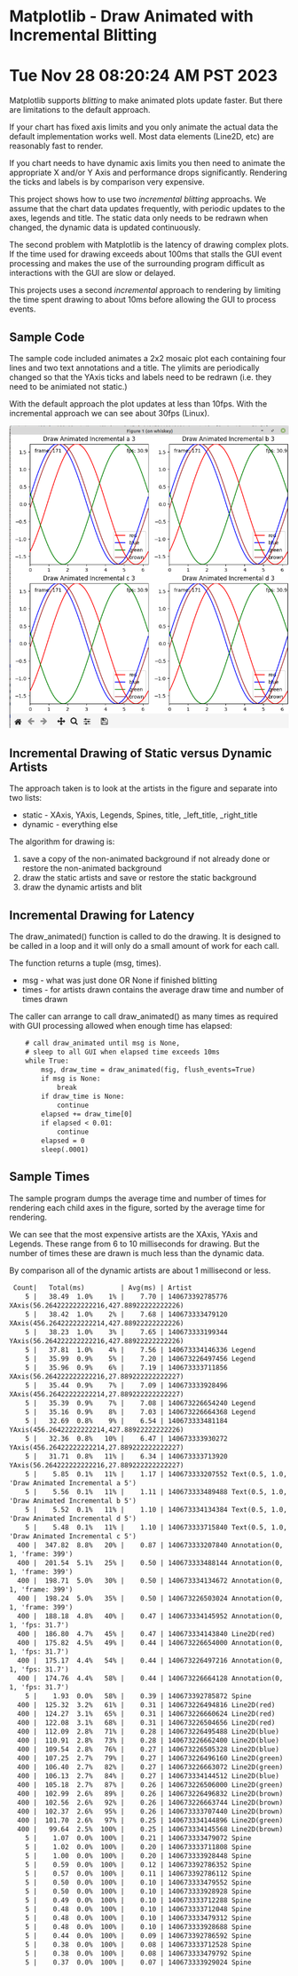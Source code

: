 # Matplotlib - Draw Animated with Incremental Blitting
# Tue Nov 28 08:20:24 AM PST 2023


Matplotlib supports *blitting* to make animated plots update faster. 
But there are limitations to the default approach.

If your chart has fixed axis limits and you only animate the actual data the
default implementation works well. Most data elements (Line2D, etc) are reasonably fast
to render.

If you chart needs to have dynamic axis limits you then need to animate the appropriate
X and/or Y Axis and performance drops significantly. Rendering the ticks and labels
is by comparison very expensive.

This project shows how to use two *incremental blitting* approachs. We assume that
the chart data updates frequently, with periodic updates to the axes, legends and 
title. The static data only needs to be redrawn when changed, the dynamic data
is updated continuously.

The second problem with Matplotlib is the latency of drawing complex plots. If
the time used for drawing exceeds about 100ms that stalls the GUI event processing
and makes the use of the surrounding program difficult as interactions with the 
GUI are slow or delayed.

This projects uses a second *incremental* approach to rendering by limiting the 
time spent drawing to about 10ms before allowing the GUI to process events.

## Sample Code

The sample code included animates a 2x2 mosaic plot each containing four lines and two
text annotations and a title. The ylimits are periodically changed so that the YAxis ticks
and labels need to be redrawn (i.e. they need to be animiated not static.)

With the default approach the plot updates at less than 10fps. With the incremental
approach we can see about 30fps (Linux).

![mosaic](mosaic.png)




## Incremental Drawing of Static versus Dynamic Artists

The approach taken is to look at the artists in the figure and separate into two lists:

- static - XAxis, YAxis, Legends, Spines, title, _left_title, _right_title
- dynamic - everything else

The algorithm for drawing is:

1. save a copy of the non-animated background if not already done or restore the non-animated background 
2. draw the static artists and save or restore the static background 
3. draw the dynamic artists and blit

## Incremental Drawing for Latency

The draw_animated() function is called to do the drawing. It is designed to be
called in a loop and it will only do a small amount of work for each call. 

The function returns a tuple (msg, times).

- msg - what was just done OR None if finished blitting
- times - for artists drawn contains the average draw time and number of times drawn

The caller can arrange to call draw_animated() as many times as required with
GUI processing allowed when enough time has elapsed:

```
    # call draw_animated until msg is None, 
    # sleep to all GUI when elapsed time exceeds 10ms
    while True:
        msg, draw_time = draw_animated(fig, flush_events=True)
        if msg is None:
            break
        if draw_time is None:
            continue
        elapsed += draw_time[0]
        if elapsed < 0.01:
            continue
        elapsed = 0
        sleep(.0001)

```


## Sample Times

The sample program dumps the average time and number of times for rendering each child
axes in the figure, sorted by the average time for rendering.

We can see that the most expensive artists are the XAxis, YAxis and Legends. These
range from 6 to 10 milliseconds for drawing. But the number of times these are drawn 
is much less than the dynamic data.

By comparison all of the dynamic artists are about 1 millisecond or less. 



```
 Count|   Total(ms)         | Avg(ms) | Artist
    5 |   38.49  1.0%    1% |    7.70 | 140673392785776 XAxis(56.264222222222216,427.88922222222226)
    5 |   38.42  1.0%    2% |    7.68 | 140673333479120 XAxis(456.26422222222214,427.88922222222226)
    5 |   38.23  1.0%    3% |    7.65 | 140673333199344 YAxis(56.264222222222216,427.88922222222226)
    5 |   37.81  1.0%    4% |    7.56 | 140673334146336 Legend
    5 |   35.99  0.9%    5% |    7.20 | 140673226497456 Legend
    5 |   35.96  0.9%    6% |    7.19 | 140673333711856 XAxis(56.264222222222216,27.889222222222227)
    5 |   35.44  0.9%    7% |    7.09 | 140673333928496 XAxis(456.26422222222214,27.889222222222227)
    5 |   35.39  0.9%    7% |    7.08 | 140673226654240 Legend
    5 |   35.16  0.9%    8% |    7.03 | 140673226664368 Legend
    5 |   32.69  0.8%    9% |    6.54 | 140673333481184 YAxis(456.26422222222214,427.88922222222226)
    5 |   32.36  0.8%   10% |    6.47 | 140673333930272 YAxis(456.26422222222214,27.889222222222227)
    5 |   31.71  0.8%   11% |    6.34 | 140673333713920 YAxis(56.264222222222216,27.889222222222227)
    5 |    5.85  0.1%   11% |    1.17 | 140673333207552 Text(0.5, 1.0, 'Draw Animated Incremental a 5')
    5 |    5.56  0.1%   11% |    1.11 | 140673333489488 Text(0.5, 1.0, 'Draw Animated Incremental b 5')
    5 |    5.52  0.1%   11% |    1.10 | 140673334134384 Text(0.5, 1.0, 'Draw Animated Incremental d 5')
    5 |    5.48  0.1%   11% |    1.10 | 140673333715840 Text(0.5, 1.0, 'Draw Animated Incremental c 5')
  400 |  347.82  8.8%   20% |    0.87 | 140673333207840 Annotation(0, 1, 'frame: 399')
  400 |  201.54  5.1%   25% |    0.50 | 140673333488144 Annotation(0, 1, 'frame: 399')
  400 |  198.71  5.0%   30% |    0.50 | 140673334134672 Annotation(0, 1, 'frame: 399')
  400 |  198.24  5.0%   35% |    0.50 | 140673226503024 Annotation(0, 1, 'frame: 399')
  400 |  188.18  4.8%   40% |    0.47 | 140673334145952 Annotation(0, 1, 'fps: 31.7')
  400 |  186.80  4.7%   45% |    0.47 | 140673334143840 Line2D(red)
  400 |  175.82  4.5%   49% |    0.44 | 140673226654000 Annotation(0, 1, 'fps: 31.7')
  400 |  175.17  4.4%   54% |    0.44 | 140673226497216 Annotation(0, 1, 'fps: 31.7')
  400 |  174.76  4.4%   58% |    0.44 | 140673226664128 Annotation(0, 1, 'fps: 31.7')
    5 |    1.93  0.0%   58% |    0.39 | 140673392785872 Spine
  400 |  125.32  3.2%   61% |    0.31 | 140673226494816 Line2D(red)
  400 |  124.27  3.1%   65% |    0.31 | 140673226660624 Line2D(red)
  400 |  122.08  3.1%   68% |    0.31 | 140673226504656 Line2D(red)
  400 |  112.09  2.8%   71% |    0.28 | 140673226495488 Line2D(blue)
  400 |  110.91  2.8%   73% |    0.28 | 140673226662400 Line2D(blue)
  400 |  109.54  2.8%   76% |    0.27 | 140673226505328 Line2D(blue)
  400 |  107.25  2.7%   79% |    0.27 | 140673226496160 Line2D(green)
  400 |  106.40  2.7%   82% |    0.27 | 140673226663072 Line2D(green)
  400 |  106.13  2.7%   84% |    0.27 | 140673334144512 Line2D(blue)
  400 |  105.18  2.7%   87% |    0.26 | 140673226506000 Line2D(green)
  400 |  102.99  2.6%   89% |    0.26 | 140673226496832 Line2D(brown)
  400 |  102.56  2.6%   92% |    0.26 | 140673226663744 Line2D(brown)
  400 |  102.37  2.6%   95% |    0.26 | 140673333707440 Line2D(brown)
  400 |  101.70  2.6%   97% |    0.25 | 140673334144896 Line2D(green)
  400 |   99.64  2.5%  100% |    0.25 | 140673334145568 Line2D(brown)
    5 |    1.07  0.0%  100% |    0.21 | 140673333479072 Spine
    5 |    1.02  0.0%  100% |    0.20 | 140673333711808 Spine
    5 |    1.00  0.0%  100% |    0.20 | 140673333928448 Spine
    5 |    0.59  0.0%  100% |    0.12 | 140673392786352 Spine
    5 |    0.57  0.0%  100% |    0.11 | 140673392786112 Spine
    5 |    0.50  0.0%  100% |    0.10 | 140673333479552 Spine
    5 |    0.50  0.0%  100% |    0.10 | 140673333928928 Spine
    5 |    0.49  0.0%  100% |    0.10 | 140673333712288 Spine
    5 |    0.48  0.0%  100% |    0.10 | 140673333712048 Spine
    5 |    0.48  0.0%  100% |    0.10 | 140673333479312 Spine
    5 |    0.48  0.0%  100% |    0.10 | 140673333928688 Spine
    5 |    0.44  0.0%  100% |    0.09 | 140673392786592 Spine
    5 |    0.38  0.0%  100% |    0.08 | 140673333712528 Spine
    5 |    0.38  0.0%  100% |    0.08 | 140673333479792 Spine
    5 |    0.37  0.0%  100% |    0.07 | 140673333929024 Spine

```






